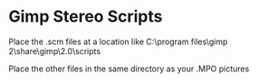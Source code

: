 # Gimp Stereo Scripts

Place the .scm files at a location like C:\program files\gimp 2\share\gimp\2.0\scripts

Place the other files in the same directory as your .MPO pictures